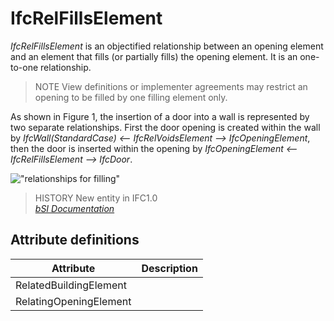 IfcRelFillsElement
==================
_IfcRelFillsElement_ is an objectified relationship between an opening element
and an element that fills (or partially fills) the opening element. It is an
one-to-one relationship.  
  
> NOTE  View definitions or implementer agreements may restrict an opening to
> be filled by one filling element only.  
  
As shown in Figure 1, the insertion of a door into a wall is represented by
two separate relationships. First the door opening is created within the wall
by _IfcWall(StandardCase) <\-- IfcRelVoidsElement --> IfcOpeningElement_, then
the door is inserted within the opening by _IfcOpeningElement <\--
IfcRelFillsElement --> IfcDoor_.  
  
  
  
!["relationships for filling"](../figures/ifcrelfillselements-fig1.png "Figure
1 -- Relationships for element filling")  
  
> HISTORY  New entity in IFC1.0  
[ _bSI
Documentation_](https://standards.buildingsmart.org/IFC/DEV/IFC4_2/FINAL/HTML/schema/ifcproductextension/lexical/ifcrelfillselement.htm)


Attribute definitions
---------------------
| Attribute              | Description   |
|------------------------|---------------|
| RelatedBuildingElement |               |
| RelatingOpeningElement |               |

